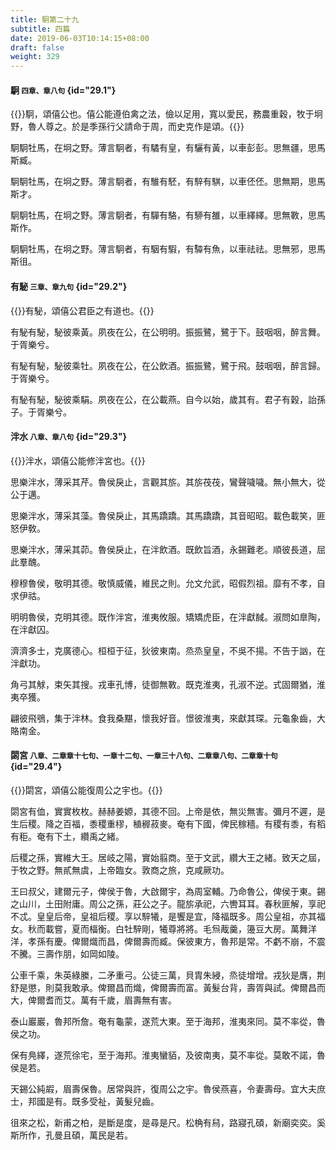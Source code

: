 ```yaml
---
title: 駉第二十九
subtitle: 四篇
date: 2019-06-03T10:14:15+08:00
draft: false
weight: 329
---
```


#### 駉 <small>四章、章八句</small> {id="29.1"}

{{<alert info>}}駉，頌僖公也。僖公能遵伯禽之法，儉以足用，寬以愛民，務農重穀，牧于坰野，魯人尊之。於是季孫行父請命于周，而史克作是頌。{{</alert>}}

<p id="29.1.1">駉駉牡馬，在坰之野。薄言駉者，有驈有皇，有驪有黃，以車彭彭。思無疆，思馬斯臧。</p>
<p id="29.1.2">駉駉牡馬，在坰之野。薄言駉者，有騅有駓，有騂有騏，以車伾伾。思無期，思馬斯才。</p>
<p id="29.1.3">駉駉牡馬，在坰之野。薄言駉者，有驒有駱，有駵有雒，以車繹繹。思無斁，思馬斯作。</p>
<p id="29.1.4">駉駉牡馬，在坰之野。薄言駉者，有駰有騢，有驔有魚，以車祛祛。思無邪，思馬斯徂。</p>

#### 有駜 <small>三章、章九句</small> {id="29.2"}

{{<alert info>}}有駜，頌僖公君臣之有道也。{{</alert>}}

<p id="29.2.1">有駜有駜，駜彼乘黃。夙夜在公，在公明明。振振鷺，鷺于下。鼓咽咽，醉言舞。于胥樂兮。</p>
<p id="29.2.2">有駜有駜，駜彼乘牡。夙夜在公，在公飲酒。振振鷺，鷺于飛。鼓咽咽，醉言歸。于胥樂兮。</p>
<p id="29.2.3">有駜有駜，駜彼乘駽。夙夜在公，在公載燕。自今以始，歲其有。君子有穀，詒孫子。于胥樂兮。</p>

#### 泮水 <small>八章、章八句</small> {id="29.3"}

{{<alert info>}}泮水，頌僖公能修泮宮也。{{</alert>}}

<p id="29.3.1">思樂泮水，薄采其芹。魯侯戾止，言觀其旂。其旂茷茷，鸞聲噦噦。無小無大，從公于邁。</p>
<p id="29.3.2">思樂泮水，薄采其藻。魯侯戾止，其馬蹻蹻。其馬蹻蹻，其音昭昭。載色載笑，匪怒伊敎。</p>
<p id="29.3.3">思樂泮水，薄采其茆。魯侯戾止，在泮飲酒。既飲旨酒，永錫難老。順彼長道，屈此羣醜。</p>
<p id="29.3.4">穆穆魯侯，敬明其德。敬慎威儀，維民之則。允文允武，昭假烈祖。靡有不孝，自求伊祜。</p>
<p id="29.3.5">明明魯侯，克明其德。既作泮宮，淮夷攸服。矯矯虎臣，在泮獻馘。淑問如臯陶，在泮獻囚。</p>
<p id="29.3.6">濟濟多士，克廣德心。桓桓于征，狄彼東南。烝烝皇皇，不吳不揚。不告于訩，在泮獻功。</p>
<p id="29.3.7">角弓其觩，束矢其搜。戎車孔博，徒御無斁。既克淮夷，孔淑不逆。式固爾猶，淮夷卒獲。</p>
<p id="29.3.8">翩彼飛鴞，集于泮林。食我桑黮，懷我好音。憬彼淮夷，來獻其琛。元龜象齒，大賂南金。</p>

#### 閟宮 <small>八章、二章章十七句、一章十二句、一章三十八句、二章章八句、二章章十句</small> {id="29.4"}

{{<alert info>}}閟宮，頌僖公能復周公之宇也。{{</alert>}}

<p id="29.4.1">閟宮有侐，實實枚枚。赫赫姜嫄，其德不回。上帝是依，無災無害。彌月不遲，是生后稷。降之百福，黍稷重穋，稙稺菽麥。奄有下國，俾民稼穡。有稷有黍，有稻有秬。奄有下土，纘禹之緒。</p>
<p id="29.4.2">后稷之孫，實維大王。居岐之陽，實始翦商。至于文武，纘大王之緒。致天之屆，于牧之野。無貳無虞，上帝臨女。敦商之旅，克咸厥功。</p>
<p id="29.4.3">王曰叔父，建爾元子，俾侯于魯，大啟爾宇，為周室輔。乃命魯公，俾侯于東。錫之山川，土田附庸。周公之孫，莊公之子。龍旂承祀，六轡耳耳。春秋匪解，享祀不忒。皇皇后帝，皇祖后稷。享以騂犧，是饗是宜，降福既多。周公皇祖，亦其福女。秋而載嘗，夏而楅衡。白牡騂剛，犧尊將將。毛炰胾羹，籩豆大房。萬舞洋洋，孝孫有慶。俾爾熾而昌，俾爾壽而臧。保彼東方，魯邦是常。不虧不崩，不震不騰。三壽作朋，如岡如陵。</p>
<p id="29.4.4">公車千乘，朱英綠縢，二矛重弓。公徒三萬，貝胄朱綅，烝徒增增。戎狄是膺，荆舒是懲，則莫我敢承。俾爾昌而熾，俾爾壽而富。黃髮台背，壽胥與試。俾爾昌而大，俾爾耆而艾。萬有千歲，眉壽無有害。</p>
<p id="29.4.5">泰山巖巖，魯邦所詹。奄有龜蒙，遂荒大東。至于海邦，淮夷來同。莫不率從，魯侯之功。</p>
<p id="29.4.6">保有鳧繹，遂荒徐宅，至于海邦。淮夷蠻貊，及彼南夷，莫不率從。莫敢不諾，魯侯是若。</p>
<p id="29.4.7">天錫公純嘏，眉壽保魯。居常與許，復周公之宇。魯侯燕喜，令妻壽母。宜大夫庶士，邦國是有。既多受祉，黃髮兒齒。</p>
<p id="29.4.8">徂來之松，新甫之柏，是斷是度，是尋是尺。松桷有舄，路寢孔碩，新廟奕奕。奚斯所作，孔曼且碩，萬民是若。</p>
